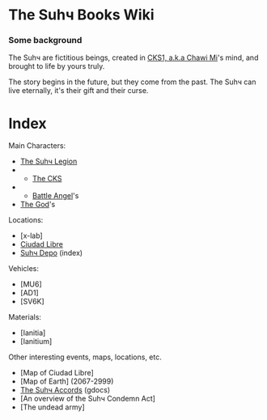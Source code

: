 # The Suhч Books <!-- and Film's--> Wiki
### Some background

The Suhч are fictitious beings, created in [CKS1, a.k.a Chawi Mi](https://github.com/chawi-mi)'s mind, and brought to life by yours truly.

The story begins in the future, but they come from the past. The Suhч can live eternally, it's their gift and their curse.

# Index
Main Characters:
- [The Suhч Legion](https://tallerthanshort.github.io/encyclopedia/chars/)
- - [The CKS](https://tallerthanshort.github.io/encyclopedia/chars/#the-cks)
- - [Battle Angel](https://tallerthanshort.github.io/encyclopedia/chars/#the-battle-angels)'s
- [The God](https://tallerthanshort.github.io/encyclopedia/chars/#the-gods)'s

Locations:
- [x-lab]
- [Ciudad Libre](https://tallerthanshort.github.io/encyclopedia/gps/Ciudad%20Libre/)
- [Suhч Depo](https://tallerthanshort.github.io/encyclopedia/gps/depos/) (index)

Vehicles:
- [MU6]
- [AD1]
- [SV6K]

Materials:
- [Ianitia]
- [Ianitium]

Other interesting events, maps, locations, etc.
- [Map of Ciudad Libre]
- [Map of Earth] (2067-2999)
- [The Suhч Accords](https://docs.google.com/document/f/1N837W33N/?fake=very_fake) (gdocs)
- [An overview of the Suhч Condemn Act]
- [The undead army]

